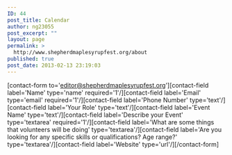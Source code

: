 ```yaml
---
ID: 44
post_title: Calendar
author: ng23055
post_excerpt: ""
layout: page
permalink: >
  http://www.shepherdmaplesyrupfest.org/about
published: true
post_date: 2013-02-13 23:19:03
---
```

[contact-form to='editor@shepherdmaplesyrupfest.org'][contact-field label='Name' type='name' required='1'/][contact-field label='Email' type='email' required='1'/][contact-field label='Phone Number' type='text'/][contact-field label='Your Role' type='text'/][contact-field label='Event Name' type='text'/][contact-field label='Describe your Event' type='textarea' required='1'/][contact-field label='What are some things that volunteers will be doing' type='textarea'/][contact-field label='Are you looking for any specific skills or qualifications? Age range?' type='textarea'/][contact-field label='Website' type='url'/][/contact-form]